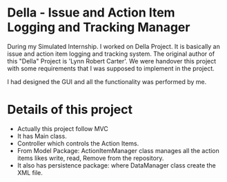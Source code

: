 # Della - Issue and Action Item Logging and Tracking Manager

During my Simulated Internship. I worked on Della Project. It is basically an issue and action item logging and tracking system.
The original author of this "Della" Project is 'Lynn Robert Carter'. We were handover this project with some requirements that I 
was supposed to implement in the project.

I had designed the GUI and all the functionality was performed by me.

# Details of this project
- Actually this project follow MVC
- It has Main class.
- Controller which controls the Action Items.
- From Model Package: ActionItemManager class manages all the action items likes write, read, Remove from the repository.
- It also has persistence package: where DataManager class create the XML file.
